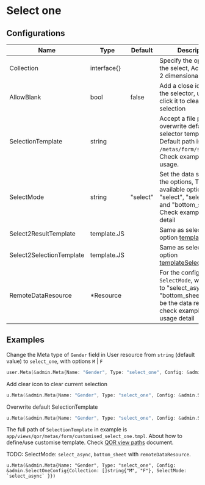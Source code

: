 # Select one

## Configurations

| Name | Type | Default | Description |
| --- | --- | --- | --- |
| Collection | interface{} |  | Specify the options of the select, Accept 1 or 2 dimensional array |
| AllowBlank | bool | false | Add a close icon beside the selector, user could click it to clear current selection |
| SelectionTemplate | string |  | Accept a file path to overwrite default selector template. Default path is `/metas/form/select_one`. Check examples for usage. |
| SelectMode | string | "select" | Set the data source of the options, Three available options "select", "select_async" and "bottom_sheet". Check examples for detail |
| Select2ResultTemplate | template.JS |  | Same as select2's option [templateResult](https://select2.github.io/options.html#can-i-change-how-the-placeholder-looks) |
| Select2SelectionTemplate | template.JS |  | Same as select2's option [templateSelection](https://select2.github.io/options.html#templateSelection) |
| RemoteDataResource | *Resource |  | For the configuration `SelectMode`, when it set to "select_async" or "bottom_sheet", this will be the data resource, check examples for usage detail |

## Examples

Change the Meta type of `Gender` field in User resource from `string` (default value) to `select_one`, with options `M` | `F`

```go
user.Meta(&admin.Meta{Name: "Gender", Type: "select_one", Config: &admin.SelectOneConfig{Collection: []string{"M", "F"}}})
```

Add clear icon to clear current selection

```go
u.Meta(&admin.Meta{Name: "Gender", Type: "select_one", Config: &admin.SelectOneConfig{Collection: []string{"M", "F"}, AllowBlank: true}})
```

Overwrite default SelectionTemplate

```go
u.Meta(&admin.Meta{Name: "Gender", Type: "select_one", Config: &admin.SelectOneConfig{Collection: []string{"M", "F"}, SelectionTemplate: "metas/form/customised_select_one.tmpl"}})
```

The full path of `SelectionTemplate` in example is `app/views/qor/metas/form/customised_select_one.tmpl`. About how to define/use customise template. Check [QOR view paths](../chapter2/theme.md#customize-views) document.

TODO: SelectMode: `select_async`, `bottom_sheet` with `remoteDataResource`.

```
u.Meta(&admin.Meta{Name: "Gender", Type: "select_one", Config: &admin.SelectOneConfig{Collection: []string{"M", "F"}, SelectMode: `select_async` }})
```
